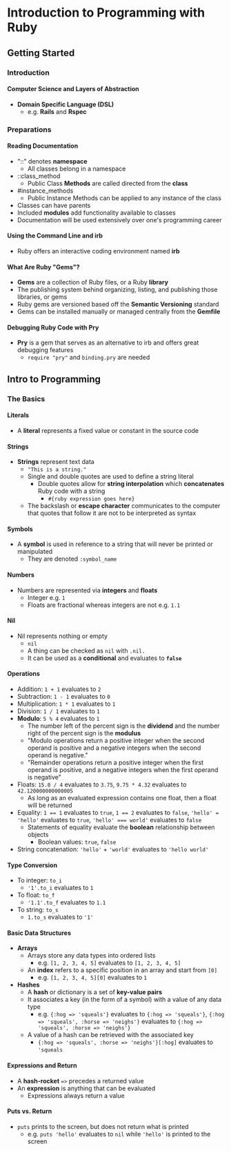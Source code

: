 # Introduction to Programming with Ruby

## Getting Started

### Introduction

#### Computer Science and Layers of Abstraction
* **Domain Specific Language (DSL)**
    * e.g. **Rails** and **Rspec**

### Preparations

#### Reading Documentation
* "::" denotes **namespace**
    * All classes belong in a namespace
* ::class_method
    * Public Class **Methods** are called directed from the **class**
* #instance_methods
    * Public Instance Methods can be applied to any instance of the class
* Classes can have parents
* Included **modules** add functionality available to classes
* Documentation will be used extensively over one's programming career

#### Using the Command Line and irb
* Ruby offers an interactive coding environment named **irb**

#### What Are Ruby "Gems"?
* **Gems** are a collection of Ruby files, or a Ruby **library**
* The publishing system behind organizing, listing, and publishing those libraries, or gems
* Ruby gems are versioned based off the **Semantic Versioning** standard
* Gems can be installed manually or managed centrally from the **Gemfile**

#### Debugging Ruby Code with Pry
* **Pry** is a gem that serves as an alternative to irb and offers great debugging features
    * `require "pry"` and `binding.pry` are needed

## Intro to Programming

### The Basics

#### Literals
* A **literal** represents a fixed value or constant in the source code

#### Strings
* **Strings** represent text data
    * `"This is a string."`
    * Single and double quotes are used to define a string literal
        * Double quotes allow for **string interpolation** which **concatenates** Ruby code with a string
            * `#{ruby expression goes here}`
    * The backslash or **escape character** communicates to the computer that quotes that follow it are not to be interpreted as syntax

#### Symbols
* A **symbol** is used in reference to a string that will never be printed or manipulated
    * They are denoted `:symbol_name`

#### Numbers
* Numbers are represented via **integers** and **floats**
    * Integer e.g. `1`
    * Floats are fractional whereas integers are not
        e.g. `1.1`

#### Nil
* Nil represents nothing or empty
    * `nil`
    * A thing can be checked as `nil` with `.nil.`
    * It can be used as a **conditional** and evaluates to **`false`**

#### Operations
* Addition: `1 + 1` evaluates to `2` 
* Subtraction: `1 - 1` evaluates to `0`
* Multiplication: `1 * 1` evaluates to `1`
* Division: `1 / 1` evaluates to `1`
* **Modulo**: `5 % 4` evaluates to `1`
    * The number left of the percent sign is the **dividend** and the number right of the percent sign is the **modulus**
    * "Modulo operations return a positive integer when the second operand is positive and a negative integers when the second operand is negative."
    * "Remainder operations return a positive integer when the first operand is positive, and a negative integers when the first operand is negative"
* Floats: `15.0 / 4` evaluates to `3.75`, `9.75 * 4.32` evaluates to `42.120000000000005`
    * As long as an evaluated expression contains one float, then a float will be returned
* Equality: `1 == 1` evaluates to `true`, `1 == 2` evaluates to `false`, `'hello' = 'hello'` evaluates to `true`, `'hello' === world'` evaluates to `false`
    * Statements of equality evaluate the **boolean** relationship between objects
        * Boolean values: `true`, `false`
* String concatenation: `'hello'` + `'world'` evaluates to `'hello world'`

#### Type Conversion
* To integer: `to_i`
    * `'1'.to_i` evaluates to `1`
* To float: `to_f`
    * `'1.1'.to_f` evaluates to `1.1`
* To string: `to_s`
    * `1.to_s` evaluates to `'1'`

#### Basic Data Structures
* **Arrays**
    * Arrays store any data types into ordered lists
        * e.g. `[1, 2, 3, 4, 5]` evaluates to `[1, 2, 3, 4, 5]`
    * An **index** refers to a specific position in an array and start from `[0]`
        * e.g. `[1, 2, 3, 4, 5][0]` evaluates to `1`
* **Hashes**
    * A **hash** or dictionary is a set of **key-value pairs**
    * It associates a key (in the form of a symbol) with a value of any data type
        * e.g. `{:hog => 'squeals'}` evaluates to `{:hog => 'squeals'}`, `{:hog => 'squeals', :horse => 'neighs'}` evaluates to `{:hog => 'squeals', :horse => 'neighs'}`
    * A value of a hash can be retrieved with the associated key
        * `{:hog => 'squeals', :horse => 'neighs'}[:hog]` evaluates to `'squeals`

#### Expressions and Return
* A **hash-rocket** `=>` precedes a returned value
* An **expression** is anything that can be evaluated
    * Expressions always return a value

#### Puts vs. Return
* `puts` prints to the screen, but does not return what is printed
    * e.g. `puts 'hello'` evaluates to `nil` while `'hello'` is printed to the screen